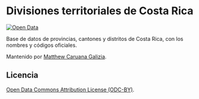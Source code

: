 # Divisiones territoriales de Costa Rica #

[![Open Data](http://assets.okfn.org/images/ok_buttons/od_80x15_blue.png)](http://opendefinition.org/)

Base de datos de provincias, cantones y distritos de Costa Rica, con los nombres y códigos oficiales.

Mantenido por [Matthew Caruana Galizia](https://twitter.com/mcaruanagalizia).

## Licencia ##

[Open Data Commons Attribution License (ODC-BY)](http://opendatacommons.org/licenses/by/1.0/).
